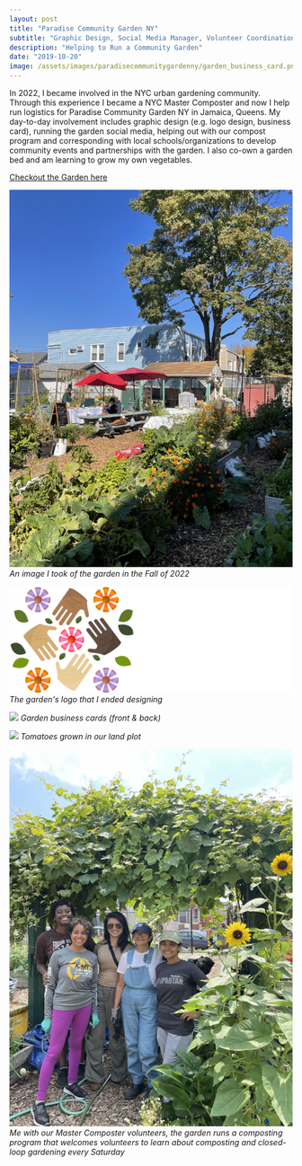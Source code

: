```yaml
---
layout: post
title: "Paradise Community Garden NY"
subtitle: "Graphic Design, Social Media Manager, Volunteer Coordination and Outreach"
description: "Helping to Run a Community Garden"
date: "2019-10-20"
image: /assets/images/paradisecommunitygardenny/garden_business_card.png
---
```


In 2022, I became involved in the NYC urban gardening community. Through this experience I became a NYC Master Composter and now I help run logistics for Paradise Community Garden NY in Jamaica, Queens. My day-to-day involvement includes graphic design (e.g. logo design, business card), running the garden social media, helping out with our compost program and corresponding with local schools/organizations to develop community events and partnerships with the garden. I also co-own a garden bed and am learning to grow my own vegetables.

[Checkout the Garden here](https://www.instagram.com/paradisecommunitygarden/)

![](/assets/images/paradisecommunitygardenny/paradise_garden.jpg)
*An image I took of the garden in the Fall of 2022*

![](/assets/images/paradisecommunitygardenny/garden_logo.png)
*The garden's logo that I ended designing*

![](/assets/images/paradisecommunitygardenny/garden_business_card.png)
*Garden business cards (front & back)*

![](/assets/images/paradisecommunitygardenny/tomates_from_plot.png)
*Tomatoes grown in our land plot*

![](/assets/images/paradisecommunitygardenny/gracie_with_volunteers.jpg)
*Me with our Master Composter volunteers, the garden runs a composting program that welcomes volunteers to learn about composting and closed-loop gardening every Saturday*






